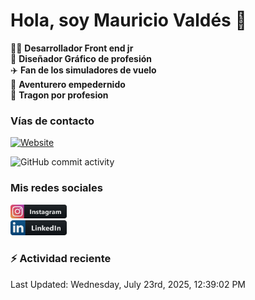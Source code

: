 # Hola, soy Mauricio Valdés 👋

:technologist: **Desarrollador Front end jr** <br>
:art: **Diseñador Gráfico de profesión** <br>
:airplane: **Fan de los simuladores de vuelo** <br> 
:compass: **Aventurero empedernido** <br>
:taco: **Tragon por profesion** <br>

### Vías de contacto

[![Website](https://img.shields.io/badge/chago2.github.io-up-green?style=for-the-badge)](https://chago2.github.io)

![GitHub commit activity](https://img.shields.io/github/commit-activity/w/Chago2/Chago2)

### Mis redes sociales

[<img src="/assets/social/instagram.png" alt="Instagram" width="90"/>](https://www.instagram.com/mauriciovaldesf/)  
[<img src="/assets/social/linkedin.png" alt="LinkedIn" width="90"/>](https://www.linkedin.com/in/santiago-valdés-franco/)

### :zap: Actividad reciente

<!--RECENT_ACTIVITY:start-->
<!--RECENT_ACTIVITY:end-->

<!--RECENT_ACTIVITY:last_update-->
Last Updated: Wednesday, July 23rd, 2025, 12:39:02 PM
<!--RECENT_ACTIVITY:last_update_end-->

